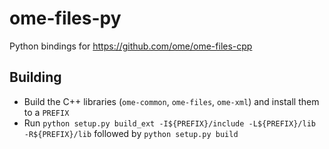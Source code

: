 # ome-files-py
Python bindings for https://github.com/ome/ome-files-cpp

## Building

* Build the C++ libraries (`ome-common`, `ome-files`, `ome-xml`) and install them to a `PREFIX`
* Run `python setup.py build_ext -I${PREFIX}/include -L${PREFIX}/lib -R${PREFIX}/lib` followed by `python setup.py build`
